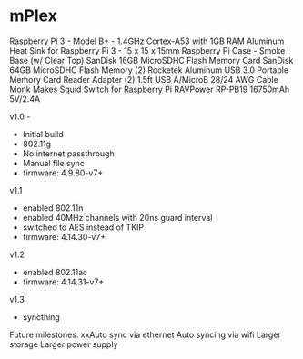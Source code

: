# mPlex

Raspberry Pi 3 - Model B+ - 1.4GHz Cortex-A53 with 1GB RAM
Aluminum Heat Sink for Raspberry Pi 3 - 15 x 15 x 15mm
Raspberry Pi Case - Smoke Base (w/ Clear Top)
SanDisk 16GB MicroSDHC Flash Memory Card
SanDisk 64GB MicroSDHC Flash Memory (2)
Rocketek Aluminum USB 3.0 Portable Memory Card Reader Adapter (2)
1.5ft USB A/MicroB 28/24 AWG Cable
Monk Makes Squid Switch for Raspberry Pi
RAVPower RP-PB19 16750mAh 5V/2.4A

v1.0 - 
 - Initial build
 - 802.11g
 - No internet passthrough
 - Manual file sync
 - firmware: 4.9.80-v7+

v1.1
 - enabled 802.11n
 - enabled 40MHz channels with 20ns guard interval
 - switched to AES instead of TKIP
 - firmware: 4.14.30-v7+

v1.2
 - enabled 802.11ac
 - firmware: 4.14.31-v7+
 
 v1.3
 - syncthing

Future milestones:
xxAuto sync via ethernet
Auto syncing via wifi
Larger storage
Larger power supply
